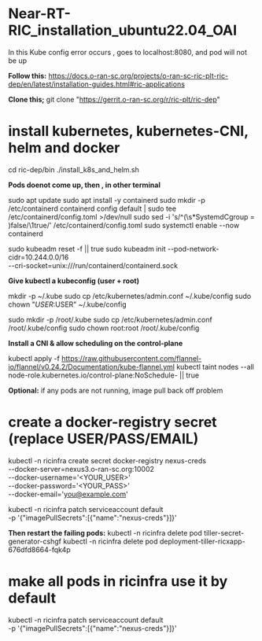 # Near-RT-RIC_installation_ubuntu22.04_OAI

In this Kube config error occurs , goes to localhost:8080, and pod will not be up

**Follow this:**
https://docs.o-ran-sc.org/projects/o-ran-sc-ric-plt-ric-dep/en/latest/installation-guides.html#ric-applications

**Clone this;**
git clone "https://gerrit.o-ran-sc.org/r/ric-plt/ric-dep"


# install kubernetes, kubernetes-CNI, helm and docker
cd ric-dep/bin
./install_k8s_and_helm.sh

**Pods doenot come up, then , in other terminal**

sudo apt update
sudo apt install -y containerd
sudo mkdir -p /etc/containerd
containerd config default | sudo tee /etc/containerd/config.toml >/dev/null
sudo sed -i 's/^\(\s*SystemdCgroup = \)false/\1true/' /etc/containerd/config.toml
sudo systemctl enable --now containerd

sudo kubeadm reset -f || true
sudo kubeadm init --pod-network-cidr=10.244.0.0/16 \
  --cri-socket=unix:///run/containerd/containerd.sock

**Give kubectl a kubeconfig (user + root)**

mkdir -p ~/.kube
sudo cp /etc/kubernetes/admin.conf ~/.kube/config
sudo chown "$USER:$USER" ~/.kube/config

sudo mkdir -p /root/.kube
sudo cp /etc/kubernetes/admin.conf /root/.kube/config
sudo chown root:root /root/.kube/config

**Install a CNI & allow scheduling on the control-plane**

kubectl apply -f https://raw.githubusercontent.com/flannel-io/flannel/v0.24.2/Documentation/kube-flannel.yml
kubectl taint nodes --all node-role.kubernetes.io/control-plane:NoSchedule- || true


**Optional:** if any pods are not running, image pull back off problem

# create a docker-registry secret (replace USER/PASS/EMAIL)
kubectl -n ricinfra create secret docker-registry nexus-creds \
  --docker-server=nexus3.o-ran-sc.org:10002 \
  --docker-username='<YOUR_USER>' \
  --docker-password='<YOUR_PASS>' \
  --docker-email='you@example.com'

  kubectl -n ricinfra patch serviceaccount default \
  -p '{"imagePullSecrets":[{"name":"nexus-creds"}]}'
  
**Then restart the failing pods:**
kubectl -n ricinfra delete pod tiller-secret-generator-cshgf
kubectl -n ricinfra delete pod deployment-tiller-ricxapp-676dfd8664-fqk4p

# make all pods in ricinfra use it by default
kubectl -n ricinfra patch serviceaccount default \
  -p '{"imagePullSecrets":[{"name":"nexus-creds"}]}'

